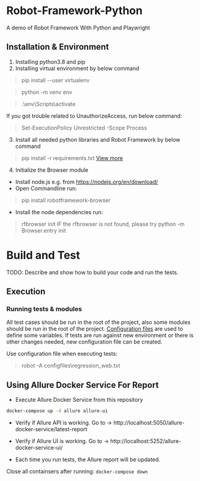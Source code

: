 # Robot-Framework-Python
A demo of Robot Framework With Python and Playwright


## Installation & Environment
1. Installing python3.8 and pip
2. Installing virtual environment by below command

>pip install --user virtualenv

>python -m venv env

>.\env\Scripts\activate

If you got trouble related to UnauthorizeAccess, run below command:

> Set-ExecutionPolicy Unrestricted -Scope Process

3. Install all needed python libraries and Robot Framework by below command
>pip install -r requirements.txt
 [View more](https://github.com/robotframework/robotframework/blob/master/INSTALL.rst)
 
4. Initialize the Browser module
- Install node.js e.g. from https://nodejs.org/en/download/
- Open Commandline run:
> pip install robotframework-browser
- Install the node dependencies run: 
> rfbrowser init
IF the rfbrowser is not found, please try 
>python -m Browser.entry init

# Build and Test
TODO: Describe and show how to build your code and run the tests.
## Execution
### Running tests & modules

All test cases should be run in the root of the project, also some modules should be run in the root of the project.
[Configuration files](configfiles) are used to define some variables. If tests are run against new environment or there is other changes needed, new configuration file can be created.

Use configuration file when executing tests:

>robot -A configfiles\regression_web.txt

## Using Allure Docker Service For Report
- Execute Allure Docker Service from this repository
```sh 
docker-compose up -d allure allure-ui
```
- Verify if Allure API is working. Go to -> http://localhost:5050/allure-docker-service/latest-report
- Verify if Allure UI is working. Go to -> http://localhost:5252/allure-docker-service-ui/

- Each time you run tests, the Allure report will be updated.

Close all containsers after running: `docker-compose down`